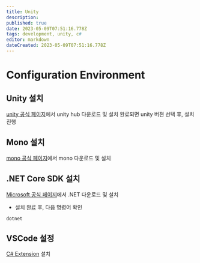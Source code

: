 ```yaml
---
title: Unity
description: 
published: true
date: 2023-05-09T07:51:16.778Z
tags: development, unity, c#
editor: markdown
dateCreated: 2023-05-09T07:51:16.778Z
---
```


# Configuration Environment
## Unity 설치
[unity 공식 페이지](https://unity.com/kr/download)에서 unity hub 다운로드 및 설치
완료되면 unity 버젼 선택 후, 설치 진행

## Mono 설치
[mono 공식 페이지](https://www.mono-project.com/download/stable/)에서 mono 다운로드 및 설치

## .NET Core SDK 설치
[Microsoft 공식 페이지](https://dotnet.microsoft.com/en-us/download/dotnet/6.0)에서 .NET 다운로드 및 설치

- 설치 완료 후, 다음 명령어 확인
```shell
dotnet
```

## VSCode 설정
[C# Extension](https://marketplace.visualstudio.com/items?itemName=ms-dotnettools.csharp) 설치

